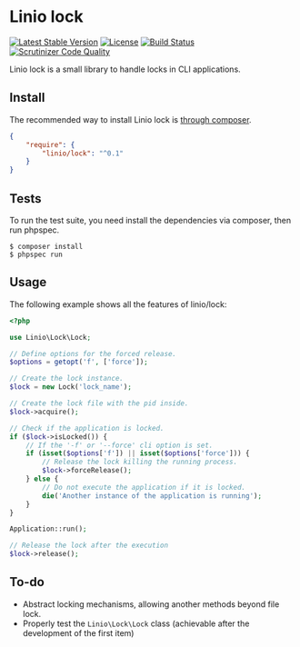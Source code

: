 Linio lock
============
[![Latest Stable Version](https://poser.pugx.org/linio/lock/v/stable.svg)](https://packagist.org/packages/linio/lock) [![License](https://poser.pugx.org/linio/lock/license.svg)](https://packagist.org/packages/linio/lock) [![Build Status](https://secure.travis-ci.org/LinioIT/lock.png)](http://travis-ci.org/LinioIT/lock) [![Scrutinizer Code Quality](https://scrutinizer-ci.com/g/LinioIT/lock/badges/quality-score.png?b=master)](https://scrutinizer-ci.com/g/LinioIT/lock/?branch=master)

Linio lock is a small library to handle locks in CLI applications.

Install
-------

The recommended way to install Linio lock is [through composer](http://getcomposer.org).

```JSON
{
    "require": {
        "linio/lock": "^0.1"
    }
}
```

Tests
-----

To run the test suite, you need install the dependencies via composer, then
run phpspec.

    $ composer install
    $ phpspec run

Usage
-----------

The following example shows all the features of linio/lock:

```php
<?php

use Linio\Lock\Lock;

// Define options for the forced release.
$options = getopt('f', ['force']);

// Create the lock instance.
$lock = new Lock('lock_name');

// Create the lock file with the pid inside.
$lock->acquire();

// Check if the application is locked.
if ($lock->isLocked()) {
    // If the '-f' or '--force' cli option is set.
    if (isset($options['f']) || isset($options['force'])) {
        // Release the lock killing the running process.
        $lock->forceRelease();
    } else {
        // Do not execute the application if it is locked.
        die('Another instance of the application is running');
    }
}

Application::run();

// Release the lock after the execution
$lock->release();
```

To-do
--------------

* Abstract locking mechanisms, allowing another methods beyond file lock.
* Properly test the `Linio\Lock\Lock` class (achievable after the development of the first item)


